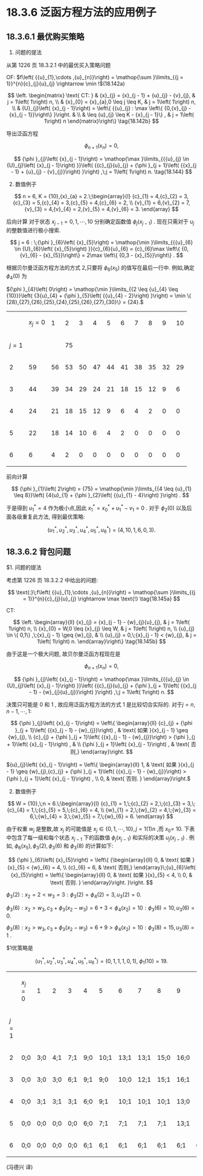 # 18.3.6 泛函方程方法的应用例子

## 18.3.6.1 最优购买策略

1. 问题的提法

从第 1226 页 18.3.2.1 中的最优买入策略问题

OF: $f\left( {{u}_{1},\cdots ,{u}_{n}}\right)  = \mathop{\sum }\limits_{{j = 1}}^{n}{c}_{j}{u}_{j} \rightarrow  \min !$(18.142a)

$$
\left. \begin{matrix} \text{ CT: } & {x}_{j} = {x}_{j - 1} + {u}_{j} - {v}_{j}, & j = 1\left( 1\right) n, \\   & {x}_{0} = {x}_{a},0 \leq  j \leq  K, & j = 1\left( 1\right) n, \\   & {U}_{j}\left( {x}_{j - 1}\right)  = \left\{  {{u}_{j} : \max \left\{  {0,{v}_{j} - {x}_{j - 1}}\right\}  }\right. & \\   &  \leq  {u}_{j} \leq  K - {x}_{j - 1}\} , & j = 1\left( 1\right) n \end{matrix}\right\}   \tag{18.142b}
$$

导出泛函方程

$$
{\phi }_{n + 1}\left( {x}_{n}\right)  = 0, \tag{18.143}
$$

$$
{\phi }_{j}\left( {x}_{j - 1}\right)  = \mathop{\max }\limits_{{{u}_{j} \in  {U}_{j}\left( {x}_{j - 1}\right) }}\left( {{c}_{j}{u}_{j} + {\phi }_{j + 1}\left( {{x}_{j - 1} + {u}_{j} - {v}_{j}}\right) }\right) ,\;j = 1\left( 1\right) n. \tag{18.144}
$$

2. 数值例子

$$
n = 6, K = {10},{x}_{a} = 2.\;\begin{array}{l} {c}_{1} = 4,{c}_{2} = 3,{c}_{3} = 5,{c}_{4} = 3,{c}_{5} = 4,{c}_{6} = 2, \\  {v}_{1} = 6,{v}_{2} = 7,{v}_{3} = 4,{v}_{4} = 2,{v}_{5} = 4,{v}_{6} = 3. \end{array}
$$

后向计算 对于状态 ${x}_{j - 1} = 0,1,\cdots ,{10}$ 分别确定函数值 ${\phi }_{j}\left( {x}_{j - 1}\right)$ . 现在只需对于 ${u}_{j}$ 的整数值进行极小搜索.

$$
j = 6 : \;{\phi }_{6}\left( {x}_{5}\right)  = \mathop{\min }\limits_{{{u}_{6} \in  {U}_{6}\left( {x}_{5}\right) }}{c}_{6}{u}_{6} = {c}_{6}\max \left\{  {0,{v}_{6} - {x}_{5}}\right\}   = 2\max \left\{  {0,3 - {x}_{5}}\right\}  .
$$

根据贝尔曼泛函方程方法的方式 2,只要将 ${\phi }_{6}\left( {x}_{5}\right)$ 的值写在最后一行中. 例如,确定 ${\phi }_{4}\left( 0\right)$ 为

${\phi }_{4}\left( 0\right)  = \mathop{\min }\limits_{{2 \leq  {u}_{4} \leq  {10}}}\left( {3{u}_{4} + {\phi }_{5}\left( {{u}_{4} - 2}\right) }\right)  = \min \{ {28},{27},{26},{25},{24},{25},{26},{27},{30}\}  = {24}.$

<table><tr><td/><td>

${x}_{j} = 0$

</td><td>

1

</td><td>

2

</td><td>

3

</td><td>

4

</td><td>

5

</td><td>

6

</td><td>

7

</td><td>

8

</td><td>

9

</td><td>

10

</td></tr><tr><td>

$j = 1$

</td><td/><td/><td>

75

</td><td/><td/><td/><td/><td/><td/><td/><td/></tr><tr><td>

2

</td><td>

59

</td><td>

56

</td><td>

53

</td><td>

50

</td><td>

47

</td><td>

44

</td><td>

41

</td><td>

38

</td><td>

35

</td><td>

32

</td><td>

29

</td></tr><tr><td>

3

</td><td>

44

</td><td>

39

</td><td>

34

</td><td>

29

</td><td>

24

</td><td>

21

</td><td>

18

</td><td>

15

</td><td>

12

</td><td>

9

</td><td>

6

</td></tr><tr><td>

4

</td><td>

24

</td><td>

21

</td><td>

18

</td><td>

15

</td><td>

12

</td><td>

9

</td><td>

6

</td><td>

4

</td><td>

2

</td><td>

0

</td><td>

0

</td></tr><tr><td>

5

</td><td>

22

</td><td>

18

</td><td>

14

</td><td>

10

</td><td>

6

</td><td>

4

</td><td>

2

</td><td>

0

</td><td>

0

</td><td>

0

</td><td>

0

</td></tr><tr><td>

6

</td><td>

6

</td><td>

4

</td><td>

2

</td><td>

0

</td><td>

0

</td><td>

0

</td><td>

0

</td><td>

0

</td><td>

0

</td><td>

0

</td><td>

0

</td></tr></table>

前向计算

$$
{\phi }_{1}\left( 2\right)  = {75} = \mathop{\min }\limits_{{4 \leq  {u}_{1} \leq  8}}\left( {4{u}_{1} + {\phi }_{2}\left( {{u}_{1} - 4}\right) }\right) .
$$

于是得到 ${u}_{1}^{ * } = 4$ 作为极小点,因此 ${x}_{1}^{ * } = {x}_{0}^{ * } + {u}_{1}^{ * } - {v}_{1} = 0$ . 对于 ${\phi }_{2}\left( 0\right)$ 以及后面各级重复此方法, 得到最优策略:

$$
\left( {{u}_{1}^{ * },{u}_{2}^{ * },{u}_{3}^{ * },{u}_{4}^{ * },{u}_{5}^{ * },{u}_{6}^{ * }}\right)  = \left( {4,{10},1,6,0,3}\right) .
$$

## 18.3.6.2 背包问题

$1. 问题的提法

考虑第 1226 页 18.3.2.2 中给出的问题:

$$
\text{:}\;f\left( {{u}_{1},\cdots ,{u}_{n}}\right)  = \mathop{\sum }\limits_{{j = 1}}^{n}{c}_{j}{u}_{j} \rightarrow  \max \text{!} \tag{18.145a}
$$

CT:

$$
\left. \begin{array}{ll} {x}_{j} = {x}_{j - 1} - {w}_{j}{u}_{j}, & j = 1\left( 1\right) n, \\  {x}_{0} = W,0 \leq  {x}_{j} \leq  W, & j = 1\left( 1\right) n, \\  {u}_{j} \in  \{ 0,1\} ,\;{x}_{j - 1} \geq  {w}_{j}, & \\  {u}_{j} = 0,\;{x}_{j - 1} < {w}_{j}, & j = 1\left( 1\right) n. \end{array}\right\}   \tag{18.145b}
$$

由于这是一个极大问题, 故贝尔曼泛函方程现在是

$$
{\phi }_{n + 1}\left( {x}_{n}\right)  = 0,
$$

$$
{\phi }_{j}\left( {x}_{j - 1}\right)  = \mathop{\max }\limits_{{{u}_{j} \in  {U}_{j}\left( {x}_{j - 1}\right) }}\left( {{c}_{j}{u}_{j} + {\phi }_{j + 1}\left( {{x}_{j - 1} - {w}_{j}{u}_{j}}\right) }\right) ,\;j = 1\left( 1\right) n.
$$

决策只可能是 0 和 1 , 故应用泛函方程方法的方式 1 是比较切合实际的. 对于$j = n, n - 1,\cdots ,1 :$

$$
{\phi }_{j}\left( {x}_{j - 1}\right)  = \left\{  \begin{array}{ll} {c}_{j} + {\phi }_{j + 1}\left( {{x}_{j - 1} - {w}_{j}}\right) , & \text{ 如果 }{x}_{j - 1} \geq  {w}_{j}, \\  {c}_{j} + {\phi }_{j + 1}\left( {{x}_{j - 1} - {w}_{j}}\right)  > {\phi }_{j + 1}\left( {x}_{j - 1}\right) , & \\  {\phi }_{j + 1}\left( {x}_{j - 1}\right) , & \text{ 否则,} \end{array}\right.
$$

${u}_{j}\left( {x}_{j - 1}\right)  = \left\{  \begin{array}{ll} 1, & \text{ 如果 }{x}_{j - 1} \geq  {w}_{j},{c}_{j} + {\phi }_{j + 1}\left( {{x}_{j - 1} - {w}_{j}}\right)  > {\phi }_{j + 1}\left( {x}_{j - 1}\right) , \\  0, & \text{ 否则. } \end{array}\right.$

2. 数值例子

$$
W = {10},\;n = 6.\;\begin{array}{l} {c}_{1} = 1,\;{c}_{2} = 2,\;{c}_{3} = 3,\;{c}_{4} = 1,\;{c}_{5} = 5,\;{c}_{6} = 4, \\  {w}_{1} = 2,\;{w}_{2} = 4,\;{w}_{3} = 6,\;{w}_{4} = 3,\;{w}_{5} = 7,\;{w}_{6} = 6. \end{array}
$$

由于权重 ${w}_{j}$ 是整数,故 ${x}_{j}$ 的可能值是 ${x}_{j} \in  \{ 0,1,\cdots ,{10}\} , j = 1\left( 1\right) n$ ,而 ${x}_{0} =$ 10. 下表中包含了每一级和每个状态 ${x}_{j - 1}$ 下的函数值 ${\phi }_{j}\left( {x}_{j - 1}\right)$ 和实际的决策 ${u}_{j}\left( {x}_{j - 1}\right)$ . 例如, ${\phi }_{6}\left( {x}_{5}\right) ,{\phi }_{3}\left( 2\right) ,{\phi }_{3}\left( 6\right)$ 和 ${\phi }_{3}\left( 8\right)$ 的计算如下:

$$
{\phi }_{6}\left( {x}_{5}\right)  = \left\{  {\begin{array}{ll} 0, & \text{ 如果 }{x}_{5} < {w}_{6} = 4, \\  {c}_{6} = 6, & \text{ 否则,} \end{array}\;{u}_{6}\left( {x}_{5}\right)  = \left\{  \begin{array}{ll} 0, & \text{ 如果 }{x}_{5} < 4, \\  0, & \text{ 否则. } \end{array}\right. }\right.
$$

${\phi }_{3}\left( 2\right)  : {x}_{2} = 2 < {w}_{3} = 3 : {\phi }_{3}\left( 2\right)  = {\phi }_{4}\left( 2\right)  = 3,{u}_{3}\left( 2\right)  = 0.$

${\phi }_{3}\left( 6\right)  : {x}_{2} > {w}_{3},{c}_{3} + {\phi }_{3}\left( {{x}_{2} - {w}_{3}}\right)  = 6 + 3 < {\phi }_{4}\left( {x}_{2}\right)  = {10} : {\phi }_{3}\left( 6\right)  = {10},{u}_{3}\left( 6\right)  = 0.$

${\phi }_{3}\left( 8\right)  : {x}_{2} > {w}_{3},{c}_{3} + {\phi }_{3}\left( {{x}_{2} - {w}_{3}}\right)  = 6 + 9 > {\phi }_{4}\left( {x}_{2}\right)  = {10} : {\phi }_{3}\left( 8\right)  = {15},{u}_{3}\left( 8\right)  = 1$ .

$1优策略是

$$
\left( {{u}_{1}^{ * },{u}_{2}^{ * },{u}_{3}^{ * },{u}_{4}^{ * },{u}_{5}^{ * },{u}_{6}^{ * }}\right)  = \left( {0,1,1,1,0,1}\right) ,\;{\phi }_{1}\left( {10}\right)  = {19}.
$$

<table><tr><td/><td>

${x}_{j} = 0$

</td><td>

1

</td><td>

2

</td><td>

3

</td><td>

4

</td><td>

5

</td><td>

6

</td><td>

7

</td><td>

8

</td><td>

9

</td><td>

10

</td></tr><tr><td>

$j = 1$

</td><td/><td/><td/><td/><td/><td/><td/><td/><td/><td/><td>

19;0

</td></tr><tr><td>

2

</td><td>

0;0

</td><td>

3;0

</td><td>

4;1

</td><td>

7;1

</td><td>

9;0

</td><td>

10;1

</td><td>

13;1

</td><td>

13;1

</td><td>

15;0

</td><td>

16;0

</td><td>

19;1

</td></tr><tr><td>

3

</td><td>

0;0

</td><td>

3;0

</td><td>

3;0

</td><td>

6;1

</td><td>

9;1

</td><td>

9;0

</td><td>

10;0

</td><td>

12;1

</td><td>

15;1

</td><td>

16;1

</td><td>

16;0

</td></tr><tr><td>

4

</td><td>

0;0

</td><td>

3;1

</td><td>

3;1

</td><td>

3;1

</td><td>

6;0

</td><td>

9;1

</td><td>

10;1

</td><td>

10;1

</td><td>

10;1

</td><td>

13;0

</td><td>

16;1

</td></tr><tr><td>

5

</td><td>

0;0

</td><td>

0;0

</td><td>

0;0

</td><td>

0;0

</td><td>

6;0

</td><td>

7;1

</td><td>

7;1

</td><td>

7;1

</td><td>

7;1

</td><td>

13;1

</td><td>

13;1

</td></tr><tr><td>

6

</td><td>

0;0

</td><td>

0;0

</td><td>

0;0

</td><td>

0;0

</td><td>

6;1

</td><td>

6;1

</td><td>

6;1

</td><td>

6;1

</td><td>

6;1

</td><td>

6;1

</td><td>

6;1

</td></tr></table>

(冯德兴 译)

